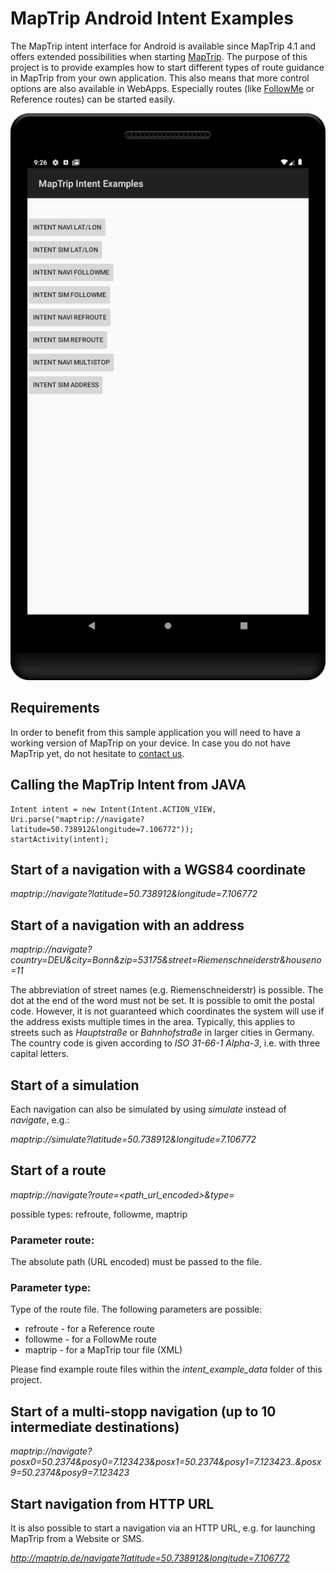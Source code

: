 # MapTrip Android Intent Examples #

The MapTrip intent interface for Android is available since MapTrip 4.1 and offers extended possibilities when starting [MapTrip](https://maptrip.de). The purpose of this project is to provide examples how to start different types of route guidance in MapTrip from your own application.
This also means that more control options are also available in WebApps. Especially routes (like [FollowMe](https://www.maptrip.de/followme) or Reference routes) can be started easily.

![](readme_media/main.png)

## Requirements ##

In order to benefit from this sample application you will need to have a working version of MapTrip on your device. In case you do not have MapTrip yet, do not hesitate to [contact us](https://www.infoware.de/en/contact-us/).

## Calling the MapTrip Intent from JAVA ##
```
Intent intent = new Intent(Intent.ACTION_VIEW, Uri.parse("maptrip://navigate?latitude=50.738912&longitude=7.106772"));
startActivity(intent);
```

## Start of a navigation with a WGS84 coordinate ##
*maptrip://navigate?latitude=50.738912&longitude=7.106772*
## Start of a navigation with an address ##
*maptrip://navigate?country=DEU&city=Bonn&zip=53175&street=Riemenschneiderstr&houseno=11*

The abbreviation of street names (e.g. Riemenschneiderstr) is possible. The dot at the end of the word must not be set. It is possible to omit the postal code. However, it is not guaranteed which coordinates the system will use if the address exists multiple times in the area. Typically, this applies to streets such as *Hauptstraße* or *Bahnhofstraße* in larger cities in Germany. The country code is given according to *ISO 31-66-1 Alpha-3*, i.e. with three capital letters.
## Start of a simulation ##
Each navigation can also be simulated by using *simulate* instead of *navigate*, e.g.:

*maptrip://simulate?latitude=50.738912&longitude=7.106772*
## Start of a route ##
*maptrip://navigate?route=<path_url_encoded>&type=*

possible types: refroute, followme, maptrip
### Parameter route: ###
The absolute path (URL encoded) must be passed to the file.
### Parameter type: ###
Type of the route file. The following parameters are possible:
-	refroute    -  for a Reference route
-	followme   -  for a FollowMe route
-	maptrip   -   for a MapTrip tour file (XML)

Please find example route files within the *intent_example_data* folder of this project.
## Start of a multi-stopp navigation (up to 10 intermediate destinations) ##
*maptrip://navigate?posx0=50.2374&posy0=7.123423&posx1=50.2374&posy1=7.123423..&posx9=50.2374&posy9=7.123423*

## Start navigation from HTTP URL ##
It is also possible to start a navigation via an HTTP URL, e.g. for launching MapTrip from a Website or SMS.

*http://maptrip.de/navigate?latitude=50.738912&longitude=7.106772*
